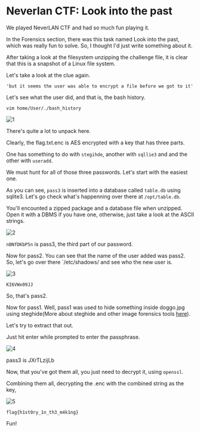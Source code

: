 # Neverlan CTF: Look into the past

We played NeverLAN CTF and had so much fun playing it.

In the Forensics section, there was this task named Look into the past, which was really fun to solve.
So, I thought I'd just write something about it.



After taking a look at the filesystem unzipping the challenge file, it is clear that this is a snapshot of a Linux file system. 

Let's take a look at the clue again.

 `'but it seems the user was able to encrypt a file before we got to it'`

Let's see what the user did, and that is, the bash history.

`vim home/User/./bash_history`

![1](/images/neverlan/1.png)

There's quite a lot to unpack here.

Clearly, the flag.txt.enc is AES encrypted with a key that has three parts.

One has something to do with `stegihde`, another with `sqllie3` and and the other with `useradd`.

We must hunt for all of those three passwords.
Let's start with the easiest one.

As you can see, `pass3` is inserted into a database called `table.db` using sqlite3. Let's go check what's happenning over there at `/opt/table.db`.

You'll encounted a zipped package and a database file when unzipped. Open it with a DBMS if you have one, otherwise, just take a look at the ASCII strings.

![2](/images/neverlan/2.png)

`nBNfDKbP5n` is pass3, the third part of our password.

Now for pass2.
You can see that the name of the user added was pass2.
So, let's go over there  `/etc/shadows/ and see who the new user is.


![3](/images/neverlan/3.png)

`KI6VWx09JJ`

So, that's pass2.

Now for pass1.
Well, pass1 was used to hide something inside doggo.jpg using steghide(More about steghide and other image forensics tools [here](https://wiki.bi0s.in/forensics/Tools/)).

Let's try to extract that out.

Just hit enter while prompted to enter the passphrase.

![4](/images/neverlan/4.png)

pass3 is JXrTLzijLb

Now, that you've got them all, you just need to decrypt it, using `openssl`.

Combining them all, decrypting the .enc with the combined string as the key,

![5](/images/neverlan/5.png)

`flag{h1st0ry_1n_th3_m4k1ng}`

Fun!




